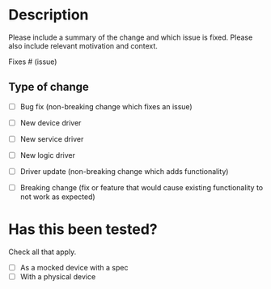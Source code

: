 # Description

Please include a summary of the change and which issue is fixed. Please also include relevant motivation and context.

Fixes # (issue)


## Type of change

- [ ] Bug fix (non-breaking change which fixes an issue)
- [ ] New device driver
- [ ] New service driver
- [ ] New logic driver
- [ ] Driver update (non-breaking change which adds functionality)
- [ ] Breaking change (fix or feature that would cause existing functionality to not work as expected)


# Has this been tested?

Check all that apply.

- [ ] As a mocked device with a spec
- [ ] With a physical device
